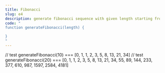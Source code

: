 ```yaml
---
title: Fibonacci
slug: e4
description: generate fibonacci sequence with given length starting from 0 (0, 1, 1, 2, 3...)
code: "
function generateFibonacci(length) {

}
"
---
```

// test
generateFibonacci(10) === [0, 1, 1, 2, 3, 5, 8, 13, 21, 34]
// test
generateFibonacci(20) === [0, 1, 1, 2, 3, 5, 8, 13, 21, 34, 55, 89, 144, 233, 377, 610, 987, 1597, 2584, 4181]
